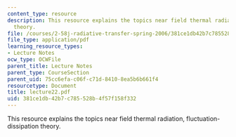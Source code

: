 ```yaml
---
content_type: resource
description: This resource explains the topics near field thermal radiation, fluctuation-dissipation
  theory.
file: /courses/2-58j-radiative-transfer-spring-2006/381ce1db42b7c785528b4f57f158f332_lecture22.pdf
file_type: application/pdf
learning_resource_types:
- Lecture Notes
ocw_type: OCWFile
parent_title: Lecture Notes
parent_type: CourseSection
parent_uid: 75cc6efa-c06f-c71d-8410-8ea5b6b661f4
resourcetype: Document
title: lecture22.pdf
uid: 381ce1db-42b7-c785-528b-4f57f158f332
---
```

This resource explains the topics near field thermal radiation, fluctuation-dissipation theory.